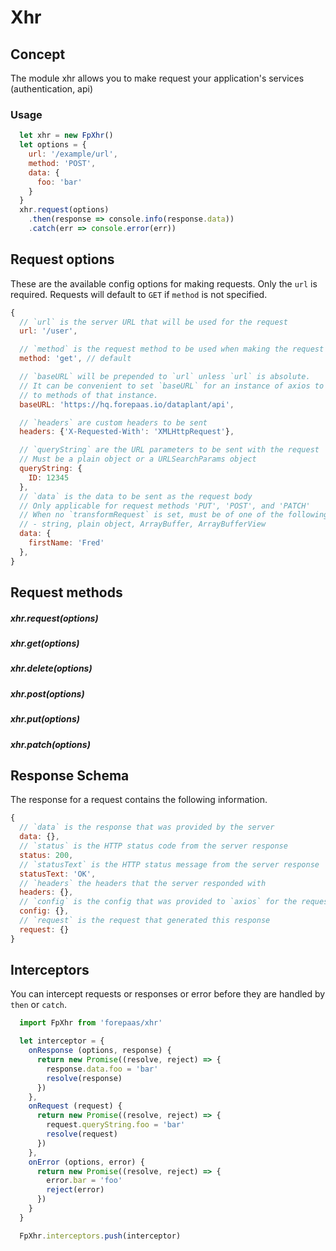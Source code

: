 # Xhr

## Concept
The module xhr allows you to make request your application's services (authentication, api)

### Usage
```js
  let xhr = new FpXhr()
  let options = {
    url: '/example/url',
    method: 'POST',
    data: {
      foo: 'bar'
    }
  }
  xhr.request(options)
    .then(response => console.info(response.data))
    .catch(err => console.error(err))
```

## Request options
These are the available config options for making requests. Only the `url` is required. Requests will default to `GET` if `method` is not specified.

```js
{
  // `url` is the server URL that will be used for the request
  url: '/user',

  // `method` is the request method to be used when making the request
  method: 'get', // default

  // `baseURL` will be prepended to `url` unless `url` is absolute.
  // It can be convenient to set `baseURL` for an instance of axios to pass relative URLs
  // to methods of that instance.
  baseURL: 'https://hq.forepaas.io/dataplant/api',

  // `headers` are custom headers to be sent
  headers: {'X-Requested-With': 'XMLHttpRequest'},

  // `queryString` are the URL parameters to be sent with the request
  // Must be a plain object or a URLSearchParams object
  queryString: {
    ID: 12345
  },
  // `data` is the data to be sent as the request body
  // Only applicable for request methods 'PUT', 'POST', and 'PATCH'
  // When no `transformRequest` is set, must be of one of the following types:
  // - string, plain object, ArrayBuffer, ArrayBufferView
  data: {
    firstName: 'Fred'
  },
}
```

## Request methods

##### xhr.request(options)
##### xhr.get(options)
##### xhr.delete(options)
##### xhr.post(options)
##### xhr.put(options)
##### xhr.patch(options)

## Response Schema
The response for a request contains the following information.
```js
{
  // `data` is the response that was provided by the server
  data: {},
  // `status` is the HTTP status code from the server response
  status: 200,
  // `statusText` is the HTTP status message from the server response
  statusText: 'OK',
  // `headers` the headers that the server responded with
  headers: {},
  // `config` is the config that was provided to `axios` for the request
  config: {},
  // `request` is the request that generated this response
  request: {}
}
```

## Interceptors

You can intercept requests or responses or error before they are handled by `then` or `catch`.

```js
  import FpXhr from 'forepaas/xhr'

  let interceptor = {
    onResponse (options, response) {
      return new Promise((resolve, reject) => {
        response.data.foo = 'bar'
        resolve(response)
      })
    },
    onRequest (request) {
      return new Promise((resolve, reject) => {
        request.queryString.foo = 'bar'
        resolve(request)
      })
    },
    onError (options, error) {
      return new Promise((resolve, reject) => {
        error.bar = 'foo'
        reject(error)
      })
    }
  }

  FpXhr.interceptors.push(interceptor)
```